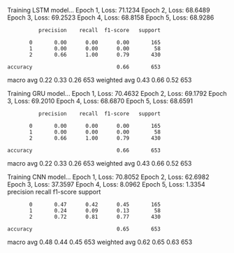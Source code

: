 Training LSTM model...
Epoch 1, Loss: 71.1234
Epoch 2, Loss: 68.6489
Epoch 3, Loss: 69.2523
Epoch 4, Loss: 68.8158
Epoch 5, Loss: 68.9286

              precision    recall  f1-score   support

           0       0.00      0.00      0.00       165
           1       0.00      0.00      0.00        58
           2       0.66      1.00      0.79       430

    accuracy                           0.66       653
   macro avg       0.22      0.33      0.26       653
weighted avg       0.43      0.66      0.52       653


Training GRU model...
Epoch 1, Loss: 70.4632
Epoch 2, Loss: 69.1792
Epoch 3, Loss: 69.2010
Epoch 4, Loss: 68.6870
Epoch 5, Loss: 68.6591

              precision    recall  f1-score   support

           0       0.00      0.00      0.00       165
           1       0.00      0.00      0.00        58
           2       0.66      1.00      0.79       430

    accuracy                           0.66       653
   macro avg       0.22      0.33      0.26       653
weighted avg       0.43      0.66      0.52       653


Training CNN model...
Epoch 1, Loss: 70.8052
Epoch 2, Loss: 62.6982
Epoch 3, Loss: 37.3597
Epoch 4, Loss: 8.0962
Epoch 5, Loss: 1.3354
              precision    recall  f1-score   support

           0       0.47      0.42      0.45       165
           1       0.24      0.09      0.13        58
           2       0.72      0.81      0.77       430

    accuracy                           0.65       653
   macro avg       0.48      0.44      0.45       653
weighted avg       0.62      0.65      0.63       653